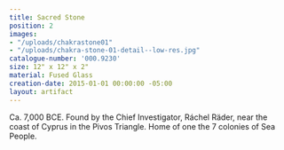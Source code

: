 ```yaml
---
title: Sacred Stone
position: 2
images:
- "/uploads/chakrastone01"
- "/uploads/chakra-stone-01-detail--low-res.jpg"
catalogue-number: '000.9230'
size: 12" x 12" x 2"
material: Fused Glass
creation-date: 2015-01-01 00:00:00 -05:00
layout: artifact
---
```


Ca. 7,000 BCE.
Found by the Chief Investigator, Ráchel Räder, near the coast of Cyprus in the Pivos Triangle. Home of one the 7 colonies of Sea People.

